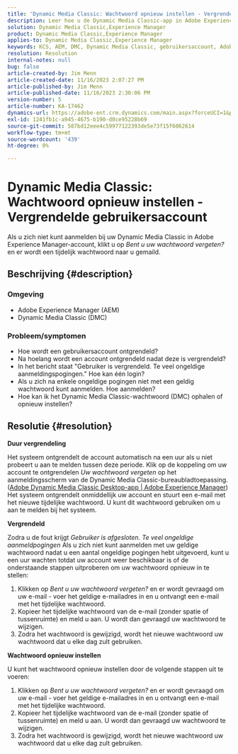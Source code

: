 ```yaml
---
title: 'Dynamic Media Classic: Wachtwoord opnieuw instellen - Vergrendeld gebruikersaccount'
description: Leer hoe u de Dynamic Media Classic-app in Adobe Experience Manager kunt oplossen in gevallen waarin u zich niet kunt aanmelden, een vergrendelde gebruikersaccount hebt en een wachtwoord opnieuw moet instellen.
solution: Dynamic Media Classic,Experience Manager
product: Dynamic Media Classic,Experience Manager
applies-to: Dynamic Media Classic,Experience Manager
keywords: KCS, AEM, DMC, Dynamic Media Classic, gebruikersaccount, Adobe Experience Manager, probleemoplossing, tijdelijk wachtwoord, vergrendeld
resolution: Resolution
internal-notes: null
bug: false
article-created-by: Jim Menn
article-created-date: 11/16/2023 2:07:27 PM
article-published-by: Jim Menn
article-published-date: 11/16/2023 2:30:06 PM
version-number: 5
article-number: KA-17462
dynamics-url: https://adobe-ent.crm.dynamics.com/main.aspx?forceUCI=1&pagetype=entityrecord&etn=knowledgearticle&id=813f0873-8984-ee11-8179-6045bd006268
exl-id: 1241fb1c-a945-4675-b190-d0ce95228b69
source-git-commit: 587bd12eee4c59977122393de5e73f15f6062614
workflow-type: tm+mt
source-wordcount: '439'
ht-degree: 0%

---
```


# Dynamic Media Classic: Wachtwoord opnieuw instellen - Vergrendelde gebruikersaccount


Als u zich niet kunt aanmelden bij uw Dynamic Media Classic in Adobe Experience Manager-account, klikt u op *Bent u uw wachtwoord vergeten?* en er wordt een tijdelijk wachtwoord naar u gemaild.

## Beschrijving {#description}


### <b>Omgeving</b>

- Adobe Experience Manager (AEM)
- Dynamic Media Classic (DMC)




### <b>Probleem/symptomen</b>

- Hoe wordt een gebruikersaccount ontgrendeld?
- Na hoelang wordt een account ontgrendeld nadat deze is vergrendeld?
- In het bericht staat &quot;Gebruiker is vergrendeld. Te veel ongeldige aanmeldingspogingen.&quot; Hoe kan één login?
- Als u zich na enkele ongeldige pogingen niet met een geldig wachtwoord kunt aanmelden. Hoe aanmelden?
- Hoe kan ik het Dynamic Media Classic-wachtwoord (DMC) ophalen of opnieuw instellen?



## Resolutie {#resolution}


<b>Duur vergrendeling</b>

Het systeem ontgrendelt de account automatisch na een uur als u niet probeert u aan te melden tussen deze periode. Klik op de koppeling om uw account te ontgrendelen *Uw wachtwoord vergeten* op het aanmeldingsscherm van de Dynamic Media Classic-bureaubladtoepassing. ([Adobe Dynamic Media Classic Desktop-app | Adobe Experience Manager](https://experienceleague.adobe.com/docs/dynamic-media-classic/using/new-ui-2020.html?lang=en)) Het systeem ontgrendelt onmiddellijk uw account en stuurt een e-mail met het nieuwe tijdelijke wachtwoord. U kunt dit wachtwoord gebruiken om u aan te melden bij het systeem.



<b>Vergrendeld</b>

Zodra u de fout krijgt *Gebruiker is afgesloten. Te veel ongeldige aanmeldpogingen* Als u zich niet kunt aanmelden met uw geldige wachtwoord nadat u een aantal ongeldige pogingen hebt uitgevoerd, kunt u een uur wachten totdat uw account weer beschikbaar is of de onderstaande stappen uitproberen om uw wachtwoord opnieuw in te stellen:

1. Klikken op *Bent u uw wachtwoord vergeten?* en er wordt gevraagd om uw e-mail - voer het geldige e-mailadres in en u ontvangt een e-mail met het tijdelijke wachtwoord.
2. Kopieer het tijdelijke wachtwoord van de e-mail (zonder spatie of tussenruimte) en meld u aan. U wordt dan gevraagd uw wachtwoord te wijzigen.
3. Zodra het wachtwoord is gewijzigd, wordt het nieuwe wachtwoord uw wachtwoord dat u elke dag zult gebruiken.


<b>Wachtwoord opnieuw instellen</b>

U kunt het wachtwoord opnieuw instellen door de volgende stappen uit te voeren:

1. Klikken op *Bent u uw wachtwoord vergeten?* en er wordt gevraagd om uw e-mail - voer het geldige e-mailadres in en u ontvangt een e-mail met het tijdelijke wachtwoord.
2. Kopieer het tijdelijke wachtwoord van de e-mail (zonder spatie of tussenruimte) en meld u aan. U wordt dan gevraagd uw wachtwoord te wijzigen.
3. Zodra het wachtwoord is gewijzigd, wordt het nieuwe wachtwoord uw wachtwoord dat u elke dag zult gebruiken.
